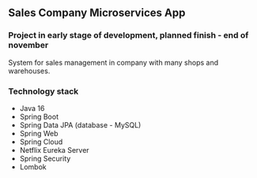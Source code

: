 ## Sales Company Microservices App  

### Project in early stage of development, planned finish - end of november

System for sales management in company with many shops and warehouses.

### Technology stack  

- Java 16  
- Spring Boot  
- Spring Data JPA (database - MySQL)  
- Spring Web  
- Spring Cloud  
- Netflix Eureka Server  
- Spring Security  
- Lombok  

